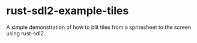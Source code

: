 # rust-sdl2-example-tiles

A simple demonstration of how to blit tiles from a spritesheet to the screen using rust-sdl2.

